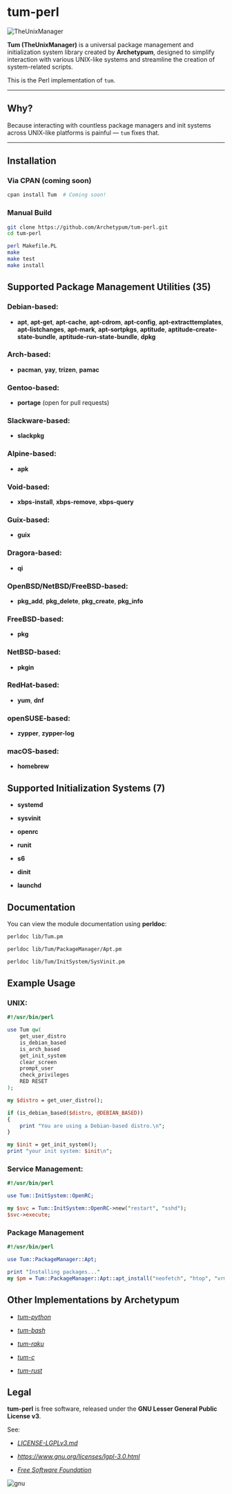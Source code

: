 # tum-perl

![TheUnixManager](https://github.com/user-attachments/assets/6c0b3fbc-1d09-4d35-9dde-33b22a468c45)

**Tum (TheUnixManager)** is a universal package management and initialization system library created by **Archetypum**, designed to simplify interaction with various UNIX-like systems and streamline the creation of system-related scripts.

This is the Perl implementation of `tum`.

---

## Why?

Because interacting with countless package managers and init systems across UNIX-like platforms is painful — `tum` fixes that.

---

## Installation

### Via CPAN (coming soon)

```sh
cpan install Tum  # Coming soon!
```

### Manual Build

```sh
git clone https://github.com/Archetypum/tum-perl.git
cd tum-perl

perl Makefile.PL
make
make test
make install
```

## Supported Package Management Utilities (35)

### Debian-based:

- **apt**, **apt-get**, **apt-cache**, **apt-cdrom**, **apt-config**, **apt-extracttemplates**, **apt-listchanges**, **apt-mark**, **apt-sortpkgs**, **aptitude**, **aptitude-create-state-bundle**, **aptitude-run-state-bundle**, **dpkg**

### Arch-based:

- **pacman**, **yay**, **trizen**, **pamac**

### Gentoo-based:

- **portage** (open for pull requests)

### Slackware-based:

- **slackpkg**

### Alpine-based:

- **apk**

### Void-based:

- **xbps-install**, **xbps-remove**, **xbps-query**

### Guix-based:

- **guix**

### Dragora-based:

- **qi**

### OpenBSD/NetBSD/FreeBSD-based:

- **pkg_add**, **pkg_delete**, **pkg_create**, **pkg_info**

### FreeBSD-based:

- **pkg**

### NetBSD-based:

- **pkgin**

### RedHat-based:

- **yum**, **dnf**

### openSUSE-based:

- **zypper**, **zypper-log**

### macOS-based:

- **homebrew**

## Supported Initialization Systems (7)

- **systemd**

- **sysvinit**

- **openrc**

- **runit**

- **s6**

- **dinit**

- **launchd**

## Documentation

You can view the module documentation using **perldoc**:

```sh
perldoc lib/Tum.pm

perldoc lib/Tum/PackageManager/Apt.pm

perldoc lib/Tum/InitSystem/SysVinit.pm
```

## Example Usage

### UNIX:

```perl
#!/usr/bin/perl

use Tum qw(
    get_user_distro
    is_debian_based
    is_arch_based
    get_init_system
    clear_screen
    prompt_user
    check_privileges
    RED RESET
);

my $distro = get_user_distro();

if (is_debian_based($distro, @DEBIAN_BASED))
{
    print "You are using a Debian-based distro.\n";
}

my $init = get_init_system();
print "your init system: $init\n";
```

### Service Management:

```perl
#!/usr/bin/perl

use Tum::InitSystem::OpenRC;

my $svc = Tum::InitSystem::OpenRC->new("restart", "sshd");
$svc->execute;
```

### Package Management

```perl
#!/usr/bin/perl

use Tum::PackageManager::Apt;

print "Installing packages..."
my $pm = Tum::PackageManager::Apt::apt_install("neofetch", "htop", "vrms");
```

## Other Implementations by Archetypum

- [_tum-python_](https://github.com/Archetypum/tum-python)

- [_tum-bash_](https://github.com/Archetypum/tum-bash)

- [_tum-raku_](https://github.com/Archetypum/tum-raku)

- [_tum-c_](https://github.com/Archetypum/tum-c)

- [_tum-rust_](https://github.com/Archetypum/tum-rust)

## Legal

**tum-perl** is free software, released under the **GNU Lesser General Public License v3**.

See:

- [_LICENSE-LGPLv3.md_](https://github.com/Archetypum/tum-perl/blob/master/LICENSE-LGPLv3.md)

- _https://www.gnu.org/licenses/lgpl-3.0.html_

- [_Free Software Foundation_](https://www.fsf.org/)

![gnu](https://github.com/user-attachments/assets/66935a97-374f-4dbc-9f1c-428070fda139)
